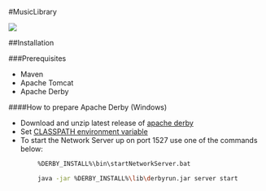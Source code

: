 #MusicLibrary

<img src="https://travis-ci.org/Milan26/MusicLibrary.svg?branch=master"/>

##Installation

###Prerequisites

* Maven
* Apache Tomcat
* Apache Derby

####How to prepare Apache Derby (Windows)

* Download and unzip latest release of [apache derby](http://db.apache.org/derby/derby_downloads.html)
* Set [CLASSPATH environment variable](http://db.apache.org/derby/docs/10.0/manuals/getstart/gspr16.html)
* To start the Network Server up on port 1527 use one of the commands below:
```sh
		%DERBY_INSTALL%\bin\startNetworkServer.bat
```
```sh
		java -jar %DERBY_INSTALL%\lib\derbyrun.jar server start
```
